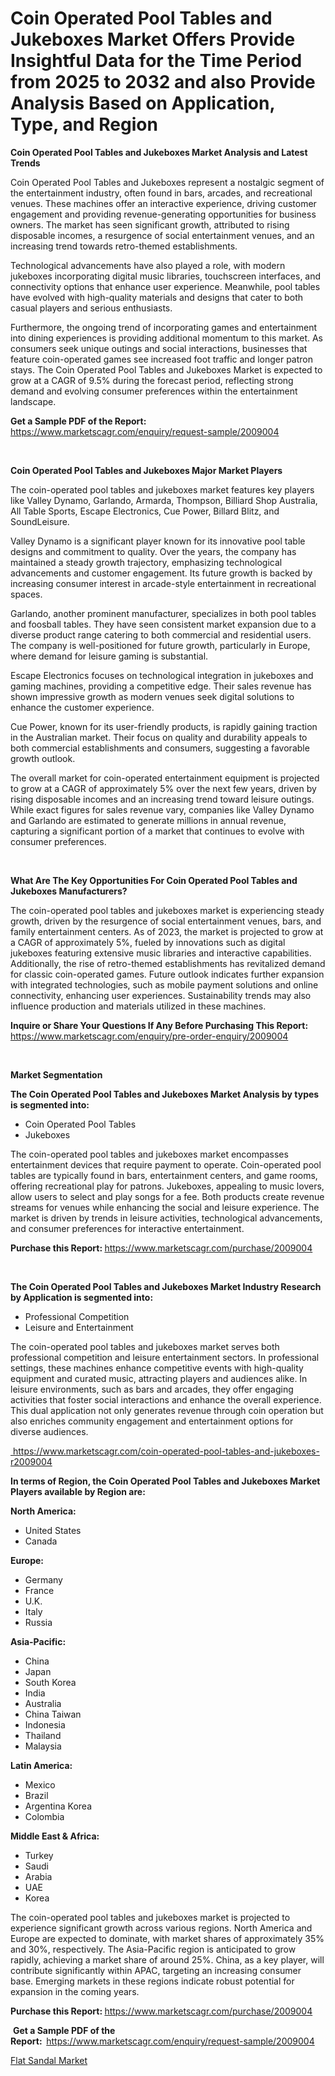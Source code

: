 <p><h1>Coin Operated Pool Tables and Jukeboxes Market Offers Provide Insightful Data for the Time Period from 2025 to 2032 and also Provide Analysis Based on Application, Type, and Region</h1></p><p><strong>Coin Operated Pool Tables and Jukeboxes Market Analysis and Latest Trends</strong></p>
<p><p>Coin Operated Pool Tables and Jukeboxes represent a nostalgic segment of the entertainment industry, often found in bars, arcades, and recreational venues. These machines offer an interactive experience, driving customer engagement and providing revenue-generating opportunities for business owners. The market has seen significant growth, attributed to rising disposable incomes, a resurgence of social entertainment venues, and an increasing trend towards retro-themed establishments.</p><p>Technological advancements have also played a role, with modern jukeboxes incorporating digital music libraries, touchscreen interfaces, and connectivity options that enhance user experience. Meanwhile, pool tables have evolved with high-quality materials and designs that cater to both casual players and serious enthusiasts. </p><p>Furthermore, the ongoing trend of incorporating games and entertainment into dining experiences is providing additional momentum to this market. As consumers seek unique outings and social interactions, businesses that feature coin-operated games see increased foot traffic and longer patron stays. The Coin Operated Pool Tables and Jukeboxes Market is expected to grow at a CAGR of 9.5% during the forecast period, reflecting strong demand and evolving consumer preferences within the entertainment landscape.</p></p>
<p><strong>Get a Sample PDF of the Report:&nbsp;</strong> <a href="https://www.marketscagr.com/enquiry/request-sample/2009004?utm_campaign=1895&utm_medium=2&utm_source=Github&utm_content=ia&utm_term=10022025&utm_id=coin-operated-pool-tables-and-jukeboxes">https://www.marketscagr.com/enquiry/request-sample/2009004</a></p>
<p>&nbsp;</p>
<p><strong>Coin Operated Pool Tables and Jukeboxes Major Market Players</strong></p>
<p><p>The coin-operated pool tables and jukeboxes market features key players like Valley Dynamo, Garlando, Armarda, Thompson, Billiard Shop Australia, All Table Sports, Escape Electronics, Cue Power, Billard Blitz, and SoundLeisure. </p><p>Valley Dynamo is a significant player known for its innovative pool table designs and commitment to quality. Over the years, the company has maintained a steady growth trajectory, emphasizing technological advancements and customer engagement. Its future growth is backed by increasing consumer interest in arcade-style entertainment in recreational spaces.</p><p>Garlando, another prominent manufacturer, specializes in both pool tables and foosball tables. They have seen consistent market expansion due to a diverse product range catering to both commercial and residential users. The company is well-positioned for future growth, particularly in Europe, where demand for leisure gaming is substantial.</p><p>Escape Electronics focuses on technological integration in jukeboxes and gaming machines, providing a competitive edge. Their sales revenue has shown impressive growth as modern venues seek digital solutions to enhance the customer experience. </p><p>Cue Power, known for its user-friendly products, is rapidly gaining traction in the Australian market. Their focus on quality and durability appeals to both commercial establishments and consumers, suggesting a favorable growth outlook.</p><p>The overall market for coin-operated entertainment equipment is projected to grow at a CAGR of approximately 5% over the next few years, driven by rising disposable incomes and an increasing trend toward leisure outings. While exact figures for sales revenue vary, companies like Valley Dynamo and Garlando are estimated to generate millions in annual revenue, capturing a significant portion of a market that continues to evolve with consumer preferences.</p></p>
<p>&nbsp;</p>
<p><strong>What Are The Key Opportunities For Coin Operated Pool Tables and Jukeboxes Manufacturers?</strong></p>
<p><p>The coin-operated pool tables and jukeboxes market is experiencing steady growth, driven by the resurgence of social entertainment venues, bars, and family entertainment centers. As of 2023, the market is projected to grow at a CAGR of approximately 5%, fueled by innovations such as digital jukeboxes featuring extensive music libraries and interactive capabilities. Additionally, the rise of retro-themed establishments has revitalized demand for classic coin-operated games. Future outlook indicates further expansion with integrated technologies, such as mobile payment solutions and online connectivity, enhancing user experiences. Sustainability trends may also influence production and materials utilized in these machines.</p></p>
<p><strong>Inquire or Share Your Questions If Any Before Purchasing This Report:</strong> <a href="https://www.marketscagr.com/enquiry/pre-order-enquiry/2009004?utm_campaign=1895&utm_medium=2&utm_source=Github&utm_content=ia&utm_term=10022025&utm_id=coin-operated-pool-tables-and-jukeboxes">https://www.marketscagr.com/enquiry/pre-order-enquiry/2009004</a></p>
<p>&nbsp;</p>
<p><strong>Market Segmentation</strong></p>
<p><strong>The Coin Operated Pool Tables and Jukeboxes Market Analysis by types is segmented into:</strong></p>
<p><ul><li>Coin Operated Pool Tables</li><li>Jukeboxes</li></ul></p>
<p><p>The coin-operated pool tables and jukeboxes market encompasses entertainment devices that require payment to operate. Coin-operated pool tables are typically found in bars, entertainment centers, and game rooms, offering recreational play for patrons. Jukeboxes, appealing to music lovers, allow users to select and play songs for a fee. Both products create revenue streams for venues while enhancing the social and leisure experience. The market is driven by trends in leisure activities, technological advancements, and consumer preferences for interactive entertainment.</p></p>
<p><strong>Purchase this Report:&nbsp;</strong><a href="https://www.marketscagr.com/purchase/2009004?utm_campaign=1895&utm_medium=2&utm_source=Github&utm_content=ia&utm_term=10022025&utm_id=coin-operated-pool-tables-and-jukeboxes">https://www.marketscagr.com/purchase/2009004</a></p>
<p>&nbsp;</p>
<p><strong>The Coin Operated Pool Tables and Jukeboxes Market Industry Research by Application is segmented into:</strong></p>
<p><ul><li>Professional Competition</li><li>Leisure and Entertainment</li></ul></p>
<p><p>The coin-operated pool tables and jukeboxes market serves both professional competition and leisure entertainment sectors. In professional settings, these machines enhance competitive events with high-quality equipment and curated music, attracting players and audiences alike. In leisure environments, such as bars and arcades, they offer engaging activities that foster social interactions and enhance the overall experience. This dual application not only generates revenue through coin operation but also enriches community engagement and entertainment options for diverse audiences.</p></p>
<p><a href="https://www.marketscagr.com/coin-operated-pool-tables-and-jukeboxes-r2009004?utm_campaign=1895&utm_medium=2&utm_source=Github&utm_content=ia&utm_term=10022025&utm_id=coin-operated-pool-tables-and-jukeboxes">&nbsp;https://www.marketscagr.com/coin-operated-pool-tables-and-jukeboxes-r2009004</a></p>
<p><strong>In terms of Region, the Coin Operated Pool Tables and Jukeboxes Market Players available by Region are:</strong></p>
<p>
    <p> <strong> North America: </strong>
        <ul>
            <li>United States</li>
            <li>Canada</li>
        </ul>
        </p> 
    <p> <strong> Europe: </strong>
        <ul>
            <li>Germany</li>
            <li>France</li>
            <li>U.K.</li>
            <li>Italy</li>
            <li>Russia</li>
        </ul>
        </p> 
    <p> <strong> Asia-Pacific: </strong>
        <ul>
            <li>China</li>
            <li>Japan</li>
            <li>South Korea</li>
            <li>India</li>
            <li>Australia</li>
            <li>China Taiwan</li>
            <li>Indonesia</li>
            <li>Thailand</li>
            <li>Malaysia</li>
        </ul>
        </p> 
    <p> <strong> Latin America: </strong>
        <ul>
            <li>Mexico</li>
            <li>Brazil</li>
            <li>Argentina Korea</li>
            <li>Colombia</li>
        </ul>
        </p> 
    <p> <strong> Middle East & Africa: </strong>
        <ul>
            <li>Turkey</li>
            <li>Saudi</li>
            <li>Arabia</li>
            <li>UAE</li>
            <li>Korea</li>
        </ul>
    </p>
    </p>
<p><p>The coin-operated pool tables and jukeboxes market is projected to experience significant growth across various regions. North America and Europe are expected to dominate, with market shares of approximately 35% and 30%, respectively. The Asia-Pacific region is anticipated to grow rapidly, achieving a market share of around 25%. China, as a key player, will contribute significantly within APAC, targeting an increasing consumer base. Emerging markets in these regions indicate robust potential for expansion in the coming years.</p></p>
<p><strong>Purchase this Report: </strong><a href="https://www.marketscagr.com/purchase/2009004?utm_campaign=1895&utm_medium=2&utm_source=Github&utm_content=ia&utm_term=10022025&utm_id=coin-operated-pool-tables-and-jukeboxes">https://www.marketscagr.com/purchase/2009004</a></p>
<p>&nbsp;<strong>Get a Sample PDF of the Report:&nbsp;&nbsp;</strong><a href="https://www.marketscagr.com/enquiry/request-sample/2009004?utm_campaign=1895&utm_medium=2&utm_source=Github&utm_content=ia&utm_term=10022025&utm_id=coin-operated-pool-tables-and-jukeboxes">https://www.marketscagr.com/enquiry/request-sample/2009004</a></p>
<p><strong></strong></p>
<p><p><a href="https://github.com/mahnoor2003/Market-Research-Report-List-7/blob/main/flat-sandal-market.md?utm_campaign=1895&utm_medium=2&utm_source=Github&utm_content=ia&utm_term=10022025&utm_id=coin-operated-pool-tables-and-jukeboxes">Flat Sandal Market</a></p></p>